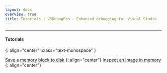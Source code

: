 ```yaml
---
layout: docs
overview: true
title: Tutorials | VSDebugPro - Enhanced debugging for Visual Studio
---
```


---

#### __Tutorials__
{: align="center" :class="text-monospace" }

[Save a memory block to disk](/pages/tutorials/dumpbuffer.html)
{: align="center"}
[Inspect an image in memory](/pages/tutorials/dumpimg.html)
{: align="center"}